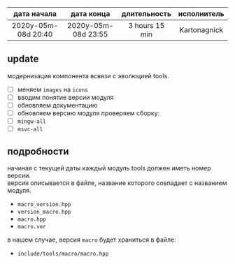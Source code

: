 
| дата начала         |   дата конца        |  длительность  | исполнитель  |
|:-------------------:|:-------------------:|:--------------:|:------------:|
| 2020y-05m-08d 20:40 | 2020y-05m-08d 23:55 | 3 hours 15 min | Kartonagnick |

update
---
модернизация компонента всвязи с эволюцией tools.  
  - [ ] меняем `images` на `icons`
  - [ ] вводим понятие версии модуля
  - [ ] обновляем документацию
  - [ ] обновляем версию модуля
проверяем сборку:  
  - [ ] `mingw-all`  
  - [ ] `msvc-all`  

подробности
---
начиная с текущей даты каждый модуль tools должен иметь номер версии.  
версия описывается в файле, название которого совпадает с названием модуля.  
  - `macro_version.hpp`  
  - `version_macro.hpp`  
  - `macro.hpp`  
  - `macro.ver`  

в нашем случае, версия `macro` будет храниться в файле:  
 - `include/tools/macro/macro.hpp`


